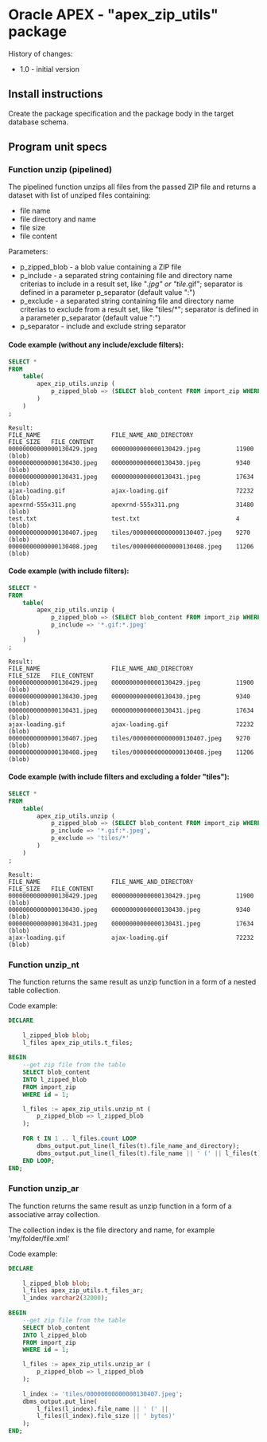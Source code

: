 # Oracle APEX - "apex_zip_utils" package

History of changes:
- 1.0 - initial version

## Install instructions

Create the package specification and the package body in the target database schema.

## Program unit specs

### Function unzip (pipelined)

The pipelined function unzips all files from the passed ZIP file and returns a dataset with list of unziped files containing:
- file name
- file directory and name
- file size 
- file content

Parameters:
- p_zipped_blob - a blob value containing a ZIP file
- p_include - a separated string containing file and directory name criterias to include in a result set, like "*.jpg" or "tile*.gif"; separator is defined in a parameter p_separator (default value ":")
- p_exclude - a separated string containing file and directory name criterias to exclude from a result set, like "tiles/*"; separator is defined in a parameter p_separator (default value ":")
- p_separator - include and exclude string separator
 
#### Code example (without any include/exclude filters):

```sql
SELECT *
FROM 
    table(
        apex_zip_utils.unzip (
            p_zipped_blob => (SELECT blob_content FROM import_zip WHERE id = 1)
        )
    )
;
```

```text
Result:
FILE_NAME                    FILE_NAME_AND_DIRECTORY            FILE_SIZE   FILE_CONTENT
00000000000000130429.jpeg    00000000000000130429.jpeg          11900       (blob)
00000000000000130430.jpeg    00000000000000130430.jpeg          9340        (blob)
00000000000000130431.jpeg    00000000000000130431.jpeg          17634       (blob)
ajax-loading.gif             ajax-loading.gif                   72232       (blob)
apexrnd-555x311.png          apexrnd-555x311.png                31480       (blob)
test.txt                     test.txt                           4           (blob)
00000000000000130407.jpeg    tiles/00000000000000130407.jpeg    9270        (blob)
00000000000000130408.jpeg    tiles/00000000000000130408.jpeg    11206       (blob)
```


#### Code example (with include filters):

```sql
SELECT *
FROM 
    table(
        apex_zip_utils.unzip (
            p_zipped_blob => (SELECT blob_content FROM import_zip WHERE id = 1),
            p_include => '*.gif:*.jpeg'
        )
    )
;
```

```text
Result:
FILE_NAME                    FILE_NAME_AND_DIRECTORY            FILE_SIZE   FILE_CONTENT
00000000000000130429.jpeg    00000000000000130429.jpeg          11900       (blob)
00000000000000130430.jpeg    00000000000000130430.jpeg          9340        (blob)
00000000000000130431.jpeg    00000000000000130431.jpeg          17634       (blob)
ajax-loading.gif             ajax-loading.gif                   72232       (blob)
00000000000000130407.jpeg    tiles/00000000000000130407.jpeg    9270        (blob)
00000000000000130408.jpeg    tiles/00000000000000130408.jpeg    11206       (blob)
```

#### Code example (with include filters and excluding a folder "tiles"):

```sql
SELECT *
FROM 
    table(
        apex_zip_utils.unzip (
            p_zipped_blob => (SELECT blob_content FROM import_zip WHERE id = 1),
            p_include => '*.gif:*.jpeg',
            p_exclude => 'tiles/*'
        )
    )
;
```

```text
Result:
FILE_NAME                    FILE_NAME_AND_DIRECTORY            FILE_SIZE   FILE_CONTENT
00000000000000130429.jpeg    00000000000000130429.jpeg          11900       (blob)
00000000000000130430.jpeg    00000000000000130430.jpeg          9340        (blob)
00000000000000130431.jpeg    00000000000000130431.jpeg          17634       (blob)
ajax-loading.gif             ajax-loading.gif                   72232       (blob)
```


### Function unzip_nt 
The function returns the same result as unzip function in a form of a nested table collection.

Code example:

```sql
DECLARE
    
    l_zipped_blob blob;
    l_files apex_zip_utils.t_files;
    
BEGIN
    --get zip file from the table
    SELECT blob_content 
    INTO l_zipped_blob
    FROM import_zip 
    WHERE id = 1;

    l_files := apex_zip_utils.unzip_nt (
        p_zipped_blob => l_zipped_blob
    );
    
    FOR t IN 1 .. l_files.count LOOP
        dbms_output.put_line(l_files(t).file_name_and_directory);
        dbms_output.put_line(l_files(t).file_name || ' (' || l_files(t).file_size || ' bytes)');
    END LOOP;
END;
```

### Function unzip_ar 
The function returns the same result as unzip function in a form of a associative array collection.

The collection index is the file directory and name, for example 'my/folder/file.xml'

Code example:

```sql
DECLARE
    
    l_zipped_blob blob;
    l_files apex_zip_utils.t_files_ar;
    l_index varchar2(32000);
    
BEGIN
    --get zip file from the table
    SELECT blob_content 
    INTO l_zipped_blob
    FROM import_zip 
    WHERE id = 1;

    l_files := apex_zip_utils.unzip_ar (
        p_zipped_blob => l_zipped_blob
    );
    
    l_index := 'tiles/00000000000000130407.jpeg';
    dbms_output.put_line(
        l_files(l_index).file_name || ' (' || 
        l_files(l_index).file_size || ' bytes)'
    );
END;
```



